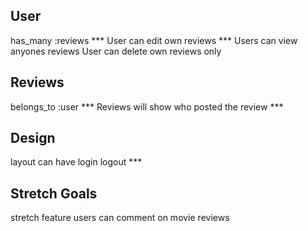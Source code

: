 User
---
has_many :reviews ***
User can edit own reviews ***
Users can view anyones reviews
User can delete own reviews only

Reviews
---
belongs_to :user ***
Reviews will show who posted the review ***


Design
---
layout can have login logout ***



Stretch Goals
---
stretch feature users can comment on movie reviews